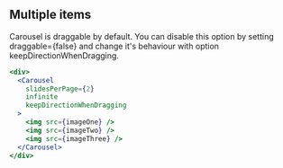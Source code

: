 ## Multiple items
Carousel is draggable by default. You can disable this option by setting draggable={false} and change it's behaviour with option keepDirectionWhenDragging.
```jsx render
<div>
  <Carousel
    slidesPerPage={2}
    infinite
    keepDirectionWhenDragging
  >
    <img src={imageOne} />
    <img src={imageTwo} />
    <img src={imageThree} />
  </Carousel>
</div>
```
